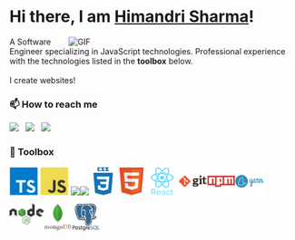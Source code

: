 # Hi there, I am <a href="https://himandrisharma.github.io">Himandri Sharma</a>!
<img align="right" alt="GIF" src="https://user-images.githubusercontent.com/43072879/153904222-04ae47c5-3297-4c5e-b8be-417e2480f53d.gif" width="400"/>
A Software Engineer specializing in JavaScript technologies. Professional experience with the technologies listed in the <b>toolbox</b> below.
<br/><br/>
I create websites!


### 📫 How to reach me 
[<img src="https://img.icons8.com/color/48/000000/twitter.png" width="50"/>](https://twitter.com/himandri5)  &nbsp; [<img src="https://img.icons8.com/color/48/000000/linkedin.png" width="50"/>](https://www.linkedin.com/in/himandri-sharma/)  &nbsp; <a href="mailto:hiamndrisharma27@gmail.com"> <img src="https://img.icons8.com/fluent/48/000000/gmail.png" width="50"/></a>

### 🧰 Toolbox

<img src="https://github.com/devicons/devicon/blob/master/icons/typescript/typescript-original.svg" alt="TypeScript" width="50" height="50"/> <img src="https://github.com/devicons/devicon/blob/master/icons/javascript/javascript-original.svg" alt="JavaScript" width="50" height="50"/> <img src="https://cdn.jsdelivr.net/gh/devicons/devicon@latest/icons/go/go-original.svg" /><img src="https://cdn.jsdelivr.net/gh/devicons/devicon@latest/icons/docker/docker-original.svg" /><img src="https://github.com/devicons/devicon/blob/master/icons/css3/css3-plain-wordmark.svg" alt="CSS" width="50" height="50"/><img src="https://github.com/devicons/devicon/blob/master/icons/html5/html5-original.svg" alt="HTML" width="50" height="50"/> <img src="https://github.com/devicons/devicon/blob/master/icons/react/react-original-wordmark.svg" alt="ReactJS" width="50" height="50"/> <img src="https://github.com/devicons/devicon/blob/master/icons/git/git-original-wordmark.svg" alt="Git" width="50" height="50"/><img src="https://github.com/devicons/devicon/blob/master/icons/npm/npm-original-wordmark.svg" alt="npm" width="50" height="50"/><img src="https://github.com/devicons/devicon/blob/master/icons/yarn/yarn-original-wordmark.svg" alt="yarn" width="50" height="50"/> <img src="https://github.com/devicons/devicon/blob/master/icons/nodejs/nodejs-original-wordmark.svg" alt="NodeJS" width="60" height="60"/><img src="https://github.com/devicons/devicon/blob/master/icons/mongodb/mongodb-original-wordmark.svg" alt="MongoDB" width="50" height="50"/><img src="https://github.com/devicons/devicon/blob/master/icons/postgresql/postgresql-original-wordmark.svg" alt="PostgreSQL" width="50" height="50"/>

